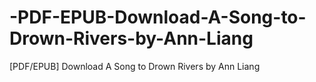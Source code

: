 # -PDF-EPUB-Download-A-Song-to-Drown-Rivers-by-Ann-Liang
[PDF/EPUB] Download A Song to Drown Rivers by Ann Liang
